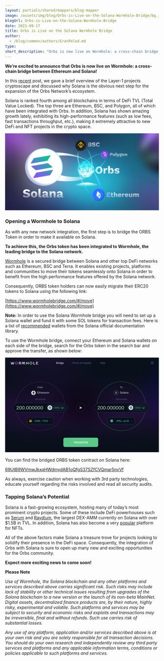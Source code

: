 ```yaml
---
layout: partials/shared/mappers/blog-mapper
image: /assets/img/blog/Orbs-is-Live-on-the-Solana-Wormhole-Bridge/bg.jpg
blogUrl: Orbs-is-Live-on-the-Solana-Wormhole-Bridge
date: 2021-09-17
title: Orbs is Live on the Solana Wormhole Bridge
author:
  - /blog/common/authors/EranPeled.md
type:
short_description: "Orbs is now live on Wormhole: a cross-chain bridge between Ethereum and Solana"
---
```


**We’re excited to announce that Orbs is now live on Wormhole: a cross-chain bridge between Ethereum and Solana!**

In this [recent](https://www.orbs.com/Orbs-Coming-to-Solana/) post, we gave a brief overview of the Layer-1 projects cryptoscape and discussed why Solana is the obvious next step for the expansion of the Orbs Network’s ecosystem.

Solana is ranked fourth among all blockchains in terms of DeFi TVL (Total Value Locked). The top three are Ethereum, BSC, and Polygon, all of which have been integrated with Orbs. In addition, Solana has shown amazing growth lately, exhibiting its high-performance features (such as low fees, fast transactions throughput, etc.), making it extremely attractive to new DeFi and NFT projects in the crypto space.

![orbs-solana](/assets/img/blog/Orbs-is-Live-on-the-Solana-Wormhole-Bridge/image1.jpg)

### Opening a Wormhole to Solana

As with any new network integration, the first step is to bridge the ORBS Token in order to make it available on Solana.

**To achieve this, the Orbs token has been integrated to Wormhole, the leading bridge to the Solana network.**

[Wormhole](https://solana.com/wormhole) is a secured bridge between Solana and other top DeFi networks such as Ethereum, BSC and Terra. It enables existing projects, platforms and communities to move their tokens seamlessly onto Solana in order to benefit from the high performance features offered by the Solana network.

Consequently, ORBS token holders can now easily migrate their ERC20 tokens to Solana using the following link:

[https://www.wormholebridge.com/#/move](https://www.wormholebridge.com/#/move)

**Note:**
In order to use the Solana Wormhole bridge you will need to set up a Solana wallet and fund it with some SOL tokens for transaction fees. Here is a list of [recommended](https://docs.solana.com/wallet-guide) wallets from the Solana official documentation library.

To use the Wormhole bridge, connect your Ethereum and Solana wallets on each side of the bridge, search for the Orbs token in the search bar and approve the transfer, as shown below:

![wormhole bridge](/assets/img/blog/Orbs-is-Live-on-the-Solana-Wormhole-Bridge/image2.png)

You can find the bridged ORBS token contract on Solana here:

[69UtB9WVmwJkxqHWdmydAB1oQfgS37SZfCVQmar5nvVf](https://explorer.solana.com/address/69UtB9WVmwJkxqHWdmydAB1oQfgS37SZfCVQmar5nvVf)

As always, exercise caution when working with 3rd party technologies, educate yourself regarding the risks involved and read all security audits.

### Tapping Solana’s Potential

Solana is a fast-growing ecosystem, hosting many of today’s most prominent crypto projects. Some of these include DeFi powerhouses such as [Serum](https://medium.com/solana-labs/ftx-chooses-solana-for-serum-a-high-speed-non-custodial-decentralized-derivatives-exchange-c346a27c1f2b) and [Raydium](https://raydium.io/), the largest DEX-AMM currently on Solana with over $1.5B in TVL. In addition, Solana has also become a very [popular](https://solanart.io/) platform for NFTs.

All of the above factors make Solana a treasure trove for projects looking to solidify their presence in the DeFi space. Consequently, the integration of Orbs with Solana is sure to open up many new and exciting opportunities for the Orbs community.

**Expect more exciting news to come soon!**

<div class='line-separator'> </div>

**Please Note**

_Use of Wormhole, the Solana blockchain and any other platforms and services described above carries significant risk. Such risks may include lack of stability or other technical issues resulting from upgrades of the Solona blockchain to a new version or the launch of its non-beta MainNet. Digital assets, decentralized finance products are, by their nature, highly risky, experimental and volatile. Such platforms and services may be subject to security and economic risks and exploits and transactions may be irreversible, final and without refunds. Such use carries risk of substantial losses._

_Any use of any platform, application and/or services described above is at your own risk and you are solely responsible for all transaction decisions. You should do your own research and independently review any third party services and platforms and any applicable information terms, conditions or policies applicable to such platforms and services._

